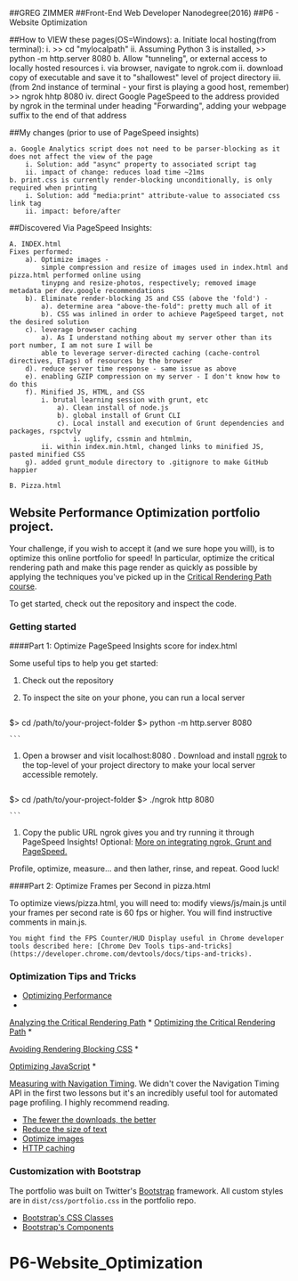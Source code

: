 ##GREG ZIMMER
##Front-End Web Developer Nanodegree(2016)
##P6 - Website Optimization

##How to VIEW these pages(OS=Windows):
	a. Initiate local hosting(from terminal):
		i. >> cd "mylocalpath"
		ii. Assuming Python 3 is installed, >> python -m http.server 8080
	b. Allow "tunneling", or external access to locally hosted resources 
		i. via browser, navigate to ngrok.com
		ii. download copy of executable and save it to "shallowest" level of project directory
		iii. (from 2nd instance of terminal - your first is playing a good host, remember) >> ngrok hhtp 8080
		iv. direct Google PageSpeed to the address provided by ngrok in the terminal under heading "Forwarding",
			adding your webpage suffix to the end of that address

##My changes (prior to use of PageSpeed insights)

	a. Google Analytics script does not need to be parser-blocking as it does not affect the view of the page
		i. Solution: add "async" property to associated script tag
		ii. impact of change: reduces load time ~21ms
	b. print.css is currently render-blocking unconditionally, is only required when printing
		i. Solution: add "media:print" attribute-value to associated css link tag
		ii. impact: before/after
	
##Discovered Via PageSpeed Insights:

	A. INDEX.html
	Fixes performed:
		a). Optimize images - 
			simple compression and resize of images used in index.html and pizza.html performed online using 
			tinypng and resize-photos, respectively; removed image metadata per dev.google recommendations
		b). Eliminate render-blocking JS and CSS (above the 'fold') -
			a). determine area "above-the-fold": pretty much all of it
			b). CSS was inlined in order to achieve PageSpeed target, not the desired solution		
		c). leverage browser caching
			a). As I understand nothing about my server other than its port number, I am not sure I will be 
			able to leverage server-directed caching (cache-control directives, ETags) of resources by the browser 
		d). reduce server time response - same issue as above
		e). enabling GZIP compression on my server - I don't know how to do this
		f). Minified JS, HTML, and CSS
			i. brutal learning session with grunt, etc
				a). Clean install of node.js	
				b). global install of Grunt CLI
				c). Local install and execution of Grunt dependencies and packages, rspctvly
					i. uglify, cssmin and htmlmin,
			ii. within index.min.html, changed links to minified JS, pasted minified CSS			
		g). added grunt_module directory to .gitignore to make GitHub happier

	B. Pizza.html

## Website Performance Optimization portfolio project. 

Your challenge, if you wish to accept it (and we sure hope you will), is to optimize this online portfolio for speed! In particular, optimize the critical rendering path and make this page render as quickly as possible by applying the techniques you've picked up in the [Critical Rendering Path course](https://www.udacity.com/course/ud884).

To get started, check out the repository and inspect the code.

### Getting started



####Part 1: Optimize PageSpeed Insights score for index.html

 Some useful tips to help you get started:

1. Check out the repository
1. To inspect the site on your phone, you can run a local server

  

	```bash
  $> cd /path/to/your-project-folder
  $> python -m http.server 8080
  
	```

1. Open a browser and visit localhost:8080
. Download and install [ngrok](https://ngrok.com/) to the top-level of your project directory to make your local server accessible remotely.

  
	``` bash
  $> cd /path/to/your-project-folder
  $> ./ngrok http 8080
  
	```

1. Copy the public URL ngrok gives you and try running it through PageSpeed Insights! Optional: [More on integrating ngrok, Grunt and PageSpeed.](http://www.jamescryer.com/2014/06/12/grunt-pagespeed-and-ngrok-locally-testing/)

Profile, optimize, measure... and then lather, rinse, and repeat. Good luck!



####Part 2: Optimize Frames per Second in pizza.html

To optimize views/pizza.html, you will need to: 
	modify views/js/main.js until your frames per second rate is 60 fps or higher. You will find instructive comments in main.js. 


	You might find the FPS Counter/HUD Display useful in Chrome developer tools described here: [Chrome Dev Tools tips-and-tricks](https://developer.chrome.com/devtools/docs/tips-and-tricks).



### Optimization Tips and Tricks
* [Optimizing Performance](https://developers.google.com/web/fundamentals/performance/ "web performance")
* 
[Analyzing the Critical Rendering Path](https://developers.google.com/web/fundamentals/performance/critical-rendering-path/analyzing-crp.html "analyzing crp")
* 
[Optimizing the Critical Rendering Path](https://developers.google.com/web/fundamentals/performance/critical-rendering-path/optimizing-critical-rendering-path.html "optimize the crp!")
* 

[Avoiding Rendering Blocking CSS](https://developers.google.com/web/fundamentals/performance/critical-rendering-path/render-blocking-css.html "render blocking css")
* 

[Optimizing JavaScript](https://developers.google.com/web/fundamentals/performance/critical-rendering-path/adding-interactivity-with-javascript.html "javascript")
* 

[Measuring with Navigation Timing](https://developers.google.com/web/fundamentals/performance/critical-rendering-path/measure-crp.html "nav timing api"). We didn't cover the Navigation Timing API in the first two lessons but it's an incredibly useful tool for automated page profiling. I highly recommend reading.
* <a href="https://developers.google.com/web/fundamentals/performance/optimizing-content-efficiency/eliminate-downloads.html">The fewer the downloads, the better</a>
* <a href="https://developers.google.com/web/fundamentals/performance/optimizing-content-efficiency/optimize-encoding-and-transfer.html">Reduce the size of text</a>
* <a href="https://developers.google.com/web/fundamentals/performance/optimizing-content-efficiency/image-optimization.html">Optimize images</a>
* <a href="https://developers.google.com/web/fundamentals/performance/optimizing-content-efficiency/http-caching.html">HTTP caching</a>

### Customization with Bootstrap
The portfolio was built on Twitter's <a href="http://getbootstrap.com/">Bootstrap</a> framework. All custom styles are in `dist/css/portfolio.css` in the portfolio repo.

* <a href="http://getbootstrap.com/css/">Bootstrap's CSS Classes</a>
* <a href="http://getbootstrap.com/components/">Bootstrap's Components</a>
# P6-Website_Optimization
